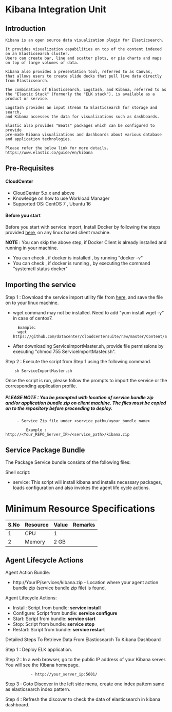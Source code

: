 # Kibana Integration Unit
## Introduction
    Kibana is an open source data visualization plugin for Elasticsearch. 
    
    It provides visualization capabilities on top of the content indexed on an Elasticsearch cluster. 
    Users can create bar, line and scatter plots, or pie charts and maps on top of large volumes of data.

    Kibana also provides a presentation tool, referred to as Canvas, 
    that allows users to create slide decks that pull live data directly from Elasticsearch.

    The combination of Elasticsearch, Logstash, and Kibana, referred to as 
    the "Elastic Stack" (formerly the "ELK stack"), is available as a product or service. 
    
    Logstash provides an input stream to Elasticsearch for storage and search, 
    and Kibana accesses the data for visualizations such as dashboards. 
    
    Elastic also provides "Beats" packages which can be configured to provide 
    pre-made Kibana visualizations and dashboards about various database 
    and application technologies.
      
    Please refer the below link for more details.
    https://www.elastic.co/guide/en/kibana
	
## Pre-Requisites
#### CloudCenter
- CloudCenter 5.x.x and above
- Knowledge on how to use Workload Manager 
- Supported OS: CentOS 7 , Ubuntu 16

#### Before you start
Before you start with service import, Install Docker by following the steps provided [here](https://github.com/datacenter/cloudcentersuite/raw/master/Content/dockerimages/Steps%20for%20Installation%20of%20Docker%20CE%20on%20CentOS7_V2.docx), on any linux based client machine.

**NOTE** : You can skip the above step, if Docker Client is already installed and running in your machine. 
- You can check , if docker is installed , by running "docker -v"
- You can check , if docker is running , by executing the command "systemctl status docker"

## Importing the service

Step 1 : Download the service import utility file  from [here](https://raw.githubusercontent.com/datacenter/cloudcentersuite/master/Content/Scripts/ServiceImportMaster.sh), and save the file on to your linux machine.
- wget command may not be installed. Need to add "yum install wget -y" in case of centos7.

	    Example: 
        wget https://github.com/datacenter/cloudcentersuite/raw/master/Content/Scripts/ServiceImportMaster.sh
				
- After downloading ServiceImportMaster.sh, provide file permissions by executing "chmod 755 ServiceImportMaster.sh".

Step 2 : Execute the script from Step 1 using the following command.

        sh ServiceImportMaster.sh

Once the script is run, please follow the prompts to import the service or the corresponding application profile.


##### PLEASE NOTE : You be prompted with location of service bundle zip and/or application bundle zip on client machine. The files must be copied on to the repository before proceeding to deploy.

         - Service Zip file under <service_path>/<your_bundle_name>
                    
             Example : http://<Your_REPO_Server_IP>/<service_path>/kibana.zip 
   
## Service Package Bundle

The Package Service bundle consists of the following files:

Shell script:

- service: This script will install kibana and installs necessary packages, loads configuration and also invokes the agent life cycle actions.


# Minimum Resource Specifications

S.No    | Resource   |  Value   | Remarks
------  | ---------- | ---------| ------- 
 1      |  CPU       |  1       |        
 2      |  Memory    |  2 GB    |   


## Agent Lifecycle Actions 

Agent Action Bundle:  
 - http://YourIP/services/kibana.zip - Location where your agent action bundle zip (service bundle zip file) is found.
 
Agent Lifecycle Actions:
 - Install: Script from bundle: **service install**
 - Configure: Script from bundle: **service configure**
 - Start: Script from bundle: **service start**
 - Stop: Script from bundle: **service stop**
 - Restart: Script from bundle: **service restart**

 
Detailed Steps To Retrieve Data From Elasticsearch To Kibana Dashboard


Step 1 : Deploy ELK application.

Step 2 : In a web browser, go to the public IP address of your Kibana server. You will see the Kibana homepage.

               - http://your_server_ip:5601/
Step 3 : Goto Discover in the left side menu, create one index pattern same as elasticsearch index pattern.

Step 4 : Refresh the discover to check the data of elasticsearch in kibana dashboard.

